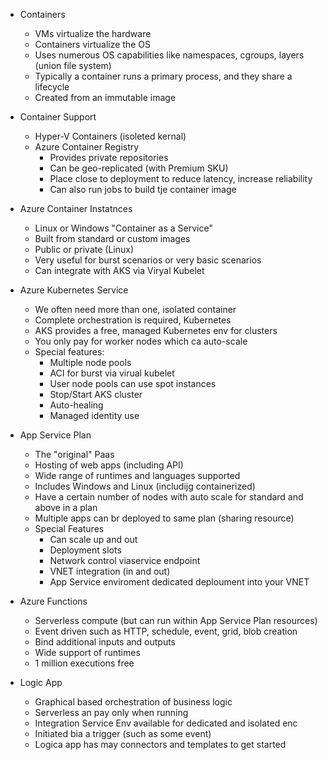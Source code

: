 * Containers
    - VMs virtualize the hardware
    - Containers virtualize the OS
    - Uses numerous OS capabilities like namespaces, cgroups, layers (union file system)
    - Typically a container runs a primary process, and they share a lifecycle
    - Created from an immutable image

* Container Support
    - Hyper-V Containers (isoleted kernal)
    - Azure Container Registry
        - Provides private repositories
        - Can be geo-replicated (with Premium SKU)
        - Place close to deployment to reduce latency, increase reliability
        - Can also run jobs to build tje container image

* Azure Container Instatnces 
    - Linux or Windows "Container as a Service"
    - Built from standard or custom images
    - Public or private (Linux)
    - Very useful for burst scenarios or very basic scenarios
    - Can integrate with AKS via Viryal Kubelet

* Azure Kubernetes Service 
    - We often need more than one, isolated container
    - Complete orchestration is required, Kubernetes
    - AKS provides a free, managed Kubernetes env for clusters
    - You only pay for worker nodes which ca auto-scale
    - Special features:
        - Multiple node pools
        - ACI for burst via virual kubelet
        - User node pools can use spot instances
        - Stop/Start AKS cluster
        - Auto-healing
        - Managed identity use

* App Service Plan
    - The "original" Paas 
    - Hosting of web apps (including API)
    - Wide  range of runtimes and languages supported
    - Includes Windows and Linux (includijg containerized)
    - Have a certain number of nodes with auto scale for standard and above in a plan
    - Multiple apps can br deployed to same plan (sharing resource)
    - Special Features
        - Can scale up and out
        - Deployment slots
        - Network control viaservice endpoint
        - VNET integration (in and out)
        - App Service enviroment dedicated deploument into your VNET

* Azure Functions
    - Serverless compute (but can run within App Service Plan resources)
    - Event driven such as HTTP, schedule, event, grid, blob creation
    - Bind additional inputs and outputs
    - Wide support of runtimes
    - 1 million executions free

* Logic App
    - Graphical based orchestration of business logic
    - Serverless an pay only when running
    - Integration Service Env available for dedicated and isolated enc
    - Initiated bia a trigger (such as some event)
    - Logica app has may connectors and templates to get started

